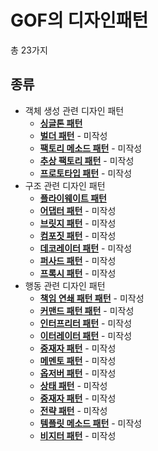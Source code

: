 # GOF의 디자인패턴
총 23가지
## 종류
* 객체 생성 관련 디자인 패턴
    * [**싱글톤 패턴**](https://github.com/jungtaemin/TIL/blob/main/OOP/%EC%8B%B1%EA%B8%80%ED%86%A4%20%ED%8C%A8%ED%84%B4.md)
    * [**벌더 패턴**]() - 미작성
    * [**팩토리 메소드 패턴**]() - 미작성
    * [**추상 팩토리 패턴**]() - 미작성
    * [**프로토타입 패턴**]() - 미작성
* 구조 관련 디자인 패턴
    * [**플라이웨이트 패턴**](https://github.com/jungtaemin/TIL/blob/main/OOP/%ED%94%8C%EB%9D%BC%EC%9D%B4%EC%9B%A8%EC%9D%B4%ED%8A%B8%20%ED%8C%A8%ED%84%B4.md)
     * [**어댑터 패턴**]() - 미작성
     * [**브릿지 패턴**]() - 미작성
     * [**컴포짓 패턴**]() - 미작성
     * [**데코레이터 패턴**]()    - 미작성
     * [**퍼사드 패턴**]()  - 미작성
     * [**프록시 패턴**]()  - 미작성
* 행동 관련 디자인 패턴
     * [**책임 연쇄 패턴 패턴**]()      - 미작성    
     * [**커맨드 패턴 패턴**]() - 미작성
     * [**인터프리터 패턴**]() - 미작성
     * [**이터레이터 패턴**]() - 미작성
     * [**중재자 패턴**]()  - 미작성
     * [**메멘토 패턴**]()  - 미작성
     * [**옵저버 패턴**]() - 미작성
     * [**상태 패턴**]() - 미작성
     * [**중재자 패턴**]() - 미작성
     * [**전략 패턴**]()  - 미작성
     * [**템플릿 메소드 패턴**]()  - 미작성
     * [**비지터 패턴**]()  - 미작성